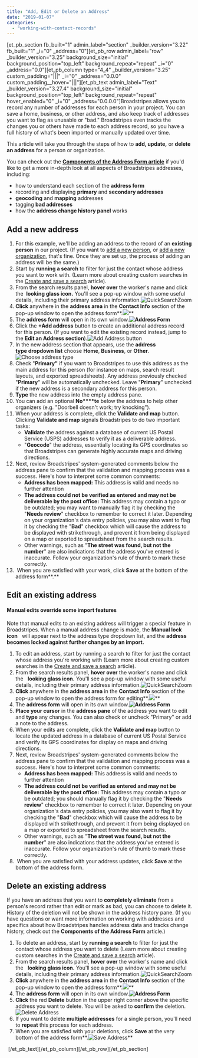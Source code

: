 ```yaml
---
title: "Add, Edit or Delete an Address"
date: "2019-01-07"
categories: 
  - "working-with-contact-records"
---
```


\[et\_pb\_section fb\_built="1" admin\_label="section" \_builder\_version="3.22" fb\_built="1" \_i="0" \_address="0"\]\[et\_pb\_row admin\_label="row" \_builder\_version="3.25" background\_size="initial" background\_position="top\_left" background\_repeat="repeat" \_i="0" \_address="0.0"\]\[et\_pb\_column type="4\_4" \_builder\_version="3.25" custom\_padding="|||" \_i="0" \_address="0.0.0" custom\_padding\_\_hover="|||"\]\[et\_pb\_text admin\_label="Text" \_builder\_version="3.27.4" background\_size="initial" background\_position="top\_left" background\_repeat="repeat" hover\_enabled="0" \_i="0" \_address="0.0.0.0"\]Broadstripes allows you to record any number of addresses for each person in your project. You can save a home, business, or other address, and also keep track of addresses you want to flag as unusable or "bad." Broadstripes even tracks the changes you or others have made to each address record, so you have a full history of what's been imported or manually updated over time.

This article will take you through the steps of how to **add, update,** or **delete an address** for a person or organization.

You can check out the [**Components of the Address Form article**](https://help.broadstripes.com/help-articles/using-broadstripes/working-with-contact-records/components-of-the-address-form/) if you'd like to get a more in-depth look at all aspects of Broadstripes addresses, including:

- how to understand each section of the **address form**
- recording and displaying **primary** and **secondary addresses**
- **geocoding** and **mapping** addresses
- tagging **bad addresses**
- how the **address change history panel** works

## Add a new address

1. For this example, we'll be adding an address to the record of an **existing person** in our project. (If you want to [add a new person](https://help.broadstripes.com/help-articles/using-broadstripes/working-with-contact-records/add-a-new-person/), or [add a new organization](https://help.broadstripes.com/help-articles/using-broadstripes/working-with-contact-records/add-a-shop-or-department/), that's fine. Once they are set up, the process of adding an address will be the same.)
2. Start by **running a search** to filter for just the contact whose address you want to work with. (Learn more about creating custom searches in the [Create and save a search](https://help.broadstripes.com/help-articles/using-broadstripes/customize/create-and-save-a-search/) article).
3. From the search results panel, **hover over** the worker's name and click the  **looking glass icon.** You'll see a pop-up window with some useful details, including their primary address information.![QuickSearchZoom](images/7a61fc2-QuickSearchZoom.png)
4. **Click** anywhere in the **address area** in the **Contact Info** section of the pop-up window to open the address form**.![](images/OpenAddressForm.png)**
5. The **address form** will open in its own window.**![Address Form](images/BroadstripesAddressForm.png)**
6. Click the **+Add address** button to create an additional address record for this person. (If you want to edit the existing record instead, jump to the **Edit an Address section**).![Add Address button](images/AddAddressButton.png)
7. In the new address section that appears, use the **address type dropdown list** choose **Home**, **Business**, or **Other**. ![Choose address type](images/AddressTypeAddressForm.png)
8. Check "**Primary"** if you want to Broadstripes to use this address as the main address for this person (for instance on maps, search result layouts, and exported spreadsheets). Any address previously checked "**Primary**" will be automatically unchecked. Leave "**Primary**" unchecked if the new address is a secondary address for this person.
9. **Type** the new address into the empty address pane.
10. You can add an optional **No****te** below the address to help other organizers (e.g. "Doorbell doesn't work; try knocking").
11. When your address is complete, click the **Validate and map** button. Clicking **Validate and map** signals Broadstripes to do two important tasks:
    - **Validate** the address against a database of current US Postal Service (USPS) addresses to verify it as a deliverable address.
    - "**Geocode**" the address, essentially locating its GPS coordinates so that Broadstripes can generate highly accurate maps and driving directions.
12. Next, review Broadstripes' system-generated comments below the address pane to confirm that the validation and mapping process was a success. Here's how to interpret some common comments:
    - **Address has been mapped:** This address is valid and needs no further attention
    - **The address could not be verified as entered and may not be deliverable by the post office:** This address may contain a typo or be outdated; you may want to manually flag it by checking the "**Needs review**" checkbox to remember to correct it later. Depending on your organization's data entry policies, you may also want to flag it by checking the "**Bad**" checkbox which will cause the address to be displayed with strikethrough, and prevent it from being displayed on a map or exported to spreadsheet from the search results.
    - Other warnings, such as "**The street was found, but not the number**" are also indications that the address you've entered is inaccurate. Follow your organization's rule of thumb to mark these correctly.
13.  When you are satisfied with your work, click **Save** at the bottom of the address form**.**

## Edit an existing address

#### Manual edits override some import features

Note that manual edits to an existing address will trigger a special feature in Broadstripes. When a manual address change is made, the **Manual lock icon**   will appear next to the address type dropdown list, and the **address becomes locked against further changes by an import.**

1. To edit an address, start by running a search to filter for just the contact whose address you're working with (Learn more about creating custom searches in the [Create and save a search](https://help.broadstripes.com/help-articles/using-broadstripes/customize/create-and-save-a-search/) article).
2. From the search results panel, **hover over** the worker's name and click the   **looking glass icon.** You'll see a pop-up window with some useful details, including their primary address information.![QuickSearchZoom](images/7a61fc2-QuickSearchZoom.png)
3. **Click** anywhere in the **address area** in the **Contact Info** section of the pop-up window to open the address form for editing**.![](images/OpenAddressForm.png)**
4. The **address form** will open in its own window.**![Address Form](images/BroadstripesAddressForm.png)**
5. **Place your cursor** in the **address pane** of the address you want to edit and **type** any changes. You can also check or uncheck "Primary" or add a note to the address.
6. When your edits are complete, click the **Validate and map** button to locate the updated address in a database of current US Postal Service and verify its GPS coordinates for display on maps and driving directions.
7. Next, review Broadstripes' system-generated comments below the address pane to confirm that the validation and mapping process was a success. Here's how to interpret some common comments:
    - **Address has been mapped:** This address is valid and needs to further attention
    - **The address could not be verified as entered and may not be deliverable by the post office:** This address may contain a typo or be outdated; you should manually flag it by checking the "**Needs review**" checkbox to remember to correct it later. Depending on your organization's data entry policies, you may also want to flag it by checking the "**Bad**" checkbox which will cause the address to be displayed with strikethrough, and prevent it from being displayed on a map or exported to spreadsheet from the search results.
    - Other warnings, such as "**The street was found, but not the number**" are also indications that the address you've entered is inaccurate. Follow your organization's rule of thumb to mark these correctly.
8.  When you are satisfied with your address updates, click **Save** at the bottom of the address form.

## Delete an existing address

If you have an address that you want to **completely eliminate** from a person's record rather than edit or mark as bad, you can choose to delete it. History of the deletion will not be shown in the address history pane. (If you have questions or want more information on working with addresses and specifics about how Broadstripes handles address data and tracks change history, check out the **Components of the Address Form** article.)

1. To delete an address, start by **running a search** to filter for just the contact whose address you want to delete (Learn more about creating custom searches in the [Create and save a search](https://help.broadstripes.com/help-articles/using-broadstripes/customize/create-and-save-a-search/) article).
2. From the search results panel, **hover over** the worker's name and click the   **looking glass icon.** You'll see a pop-up window with some useful details, including their primary address information.![QuickSearchZoom](images/7a61fc2-QuickSearchZoom.png)
3. **Click** anywhere in the **address area** in the **Contact Info** section of the pop-up window to open the address form**.![](images/OpenAddressForm.png)**
4. The **address form** will open in its own window.**![Address Form](images/BroadstripesAddressForm.png)**
5. **Click** the red **Delete** button in the upper right corner above the specific address you want to delete. You will be asked to **confirm** the deletion.![Delete Address](images/AddressFormDeleteAddress.png)
6. If you want to delete **multiple addresses** for a single person, you'll need to **repeat** this process for each address.
7. When you are satisfied with your deletions, click **Save** at the very bottom of the address form**.![Save Address](images/SaveAddressForm.png)**

 \[/et\_pb\_text\]\[/et\_pb\_column\]\[/et\_pb\_row\]\[/et\_pb\_section\]
